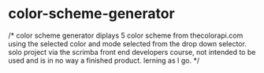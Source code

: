 # color-scheme-generator
/*
color scheme generator diplays 5 color scheme from thecolorapi.com using the selected color and mode selected from the drop down selector.
solo project via the scrimba front end developers course, not intended to be used and is in no way a finished product.
lerning as I go.
*/
